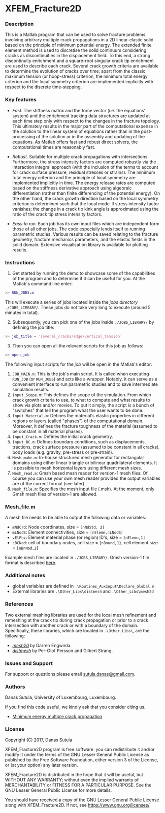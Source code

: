 
# XFEM_Fracture2D

### Description

This is a Matlab program that can be used to solve fracture problems involving arbitrary multiple crack propagations in a 2D linear-elastic solid based on the principle of minimum potential energy. The extended finite element method is used to discretise the solid continuum considering cracks as discontinuities in the displacement field. To this end, a strong discontinuity enrichment and a square-root singular crack tip enrichment are used to describe each crack. Several crack growth criteria are available to determine the evolution of cracks over time; apart from the classic maximum tension (or hoop-stress) criterion, the minimum total energy criterion and the local symmetry criterion are implemented implicitly with respect to the discrete time-stepping. 

### Key features 

* *Fast:* The stiffness matrix and the force vector (i.e. the equations' system) and the enrichment tracking data structures are updated at each time step only with respect to the changes in the fracture topology. This ultimately results in the major part of the computational expense in the solution to the linear system of equations rather than in the post-processing of the solution or in the assembly and updating of the equations. As Matlab offers fast and robust direct solvers, the computational times are reasonably fast.

* *Robust.* Suitable for multiple crack propagations with intersections. Furthermore, the stress intensity factors are computed robustly via the interaction integral approach (with the inclusion of the terms to account for crack surface pressure, residual stresses or strains). The minimum total energy criterion and the principle of local symmetry are implemented implicitly in time. The energy release rates are computed based on the stiffness derivative approach using algebraic differentiation (rather than finite differencing of the potential energy). On the other hand, the crack growth direction based on the local symmetry criterion is determined such that the local mode-II stress intensity factor vanishes; the change in a crack tip kink angle is approximated using the ratio of the crack tip stress intensity factors.

* *Easy to run.* Each job has its own input files which are independent form those of all other jobs. The code especially lends itself to running parametric studies. Various results can be saved relating to the fracture geometry, fracture mechanics parameters, and the elastic fields in the solid domain. Extensive visualisation library is available for plotting results.

### Instructions

1. Get started by running the demo to showcase some of the capabilities of the program and to determine if it can be useful for you. At the Matlab's command line enter:

```Matlab
>> RUN_JOBS.m
```

This will execute a series of jobs located inside the *jobs directory* `./JOBS_LIBRARY/`. These jobs do not take very long to execute (around 5 minutes in total).

2. Subsequently, you can pick one of the jobs inside `./JOBS_LIBRARY/` by defining the job title:

```Matlab
>> job_title = 'several_cracks/edge/vertical_tension'
```

3. Then you can open all the relevant scripts for this job as follows:

```Matlab
>> open_job
```

The following input scripts for the *job* will be open in the Matlab's editor:

1. `JOB_MAIN.m`: This is the job's main script. It is called when executing `RUN_JOB` (or `RUN_JOBS`) and acts like a wrapper. Notably, it can serve as a convenient interface to run parametric studies and to save intermediate simulation results.
2. `Input_Scope.m`: This defines the scope of the simulation. From which crack growth criteria to use, to what to compute and what results to show via plots and/or movies. To put it simply, the script is a bunch of "switches" that tell the program what the user wants to be done.
3. `Input_Material.m`: Defines the material's elastic properties in different regions or layers (called "phases") of the computational domain. Moreover, it defines the fracture toughness of the material (assumed to be constant in all material phases). 
4. `Input_Crack.m`: Defines the initial crack geometry.
5. `Input_BC.m`: Defines boundary conditions, such as displacements, tractions, crack surface pressure (assumed to be constant in all cracks), body loads (e.g. gravity, pre-stress or pre-strain).
6. `Mesh_make.m`: In-house structured mesh generator for rectangular domains using either linear triangle or bilinear quadrilateral elements. It is possible to mesh horizontal layers using different mesh sizes.
7. `Mesh_read.m`: Gmsh based mesh reader for version-1 mesh files. Of course you can use your own mesh reader provided the output variables are of the correct format (see later).
8. `Mesh_file.m`: Specifies the mesh input file (.msh). At the moment, only Gmsh mesh files of version-1 are allowed.

### Mesh_file.m

A mesh file needs to be able to output the following data or variables:

* `mNdCrd`: Node coordinates, size = `[nNdStd, 2]`
* `mLNodS`: Element connectivities, size = `[nElemn,nLNodS]`
* `vElPhz`: Element material phase (or region) ID's, size = `[nElemn,1]`
* `cBCNod`: cell of boundary nodes, cell size = `{nBound,1}`, cell element size = `[nBnNod,2]`

Example mesh files are located in `./JOBS_LIBRARY/`. Gmsh version-1 file format is described [here](http://www.manpagez.com/info/gmsh/gmsh-2.4.0/gmsh_60.php).

### Additional notes

* global variables are defined in `.\Routines_AuxInput\Declare_Global.m`
* External libraries are `.\Other_Libs\distmesh` and `.\Other_Libs\mesh2d`

### References

Two external meshing libraries are used for the local mesh refinement and remeshing at the crack tip during crack propagation or prior to a crack intersection with another crack or with a boundary of the domain. Specifically, these libraries, which are located in `.\Other_Libs\`, are the following:

* [*mesh2d*](https://people.sc.fsu.edu/~jburkardt/m_src/mesh2d/mesh2d.html) by Darren Engwirda
* [*distmesh*](http://persson.berkeley.edu/distmesh/) by Per-Olof Persson and Gilbert Strang.  

### Issues and Support

For support or questions please email [sutula.danas@gmail.com](mailto:sutula.danas@gmail.com).

### Authors

Danas Sutula, University of Luxembourg, Luxembourg.


If  you  find  this  code  useful, we  kindly  ask  that  you  consider  citing  us.

* [Minimum energy multiple crack propagation](http://hdl.handle.net/10993/29414)

### License 

Copyright (C) 2017, Danas Sutula

XFEM_Fracture2D program is free software: you can redistribute it and/or modify it under the terms of the GNU Lesser General Public License as published by the Free Software Foundation, either version 3 of the License, or (at your option) any later version.

XFEM_Fracture2D is distributed in the hope that it will be useful, but WITHOUT ANY WARRANTY; without even the implied warranty of MERCHANTABILITY or FITNESS FOR A PARTICULAR PURPOSE. See the GNU Lesser General Public License for more details.

You should have received a copy of the GNU Lesser General Public License along with XFEM_Fracture2D. If not, see <https://www.gnu.org/licenses/>.
